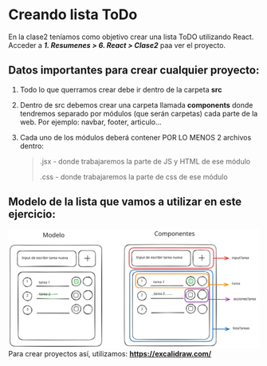 # Creando lista ToDo

En la clase2 teníamos como objetivo crear una lista ToDO utilizando React. <br>
Acceder a ***1. Resumenes > 6. React > Clase2*** paa ver el proyecto.

## Datos importantes para crear cualquier proyecto:

1. Todo lo que querramos crear debe ir dentro de la carpeta **src**

2. Dentro de src debemos crear una carpeta llamada **components** donde tendremos separado por módulos (que serán carpetas) cada parte de la web. Por ejemplo: navbar, footer, articulo...

3. Cada uno de los módulos deberá contener POR LO MENOS 2 archivos dentro:
    > .jsx - donde trabajaremos la parte de JS y HTML de ese módulo
    >
    > .css  - donde trabajaremos la parte de css de ese módulo

## Modelo de la lista que vamos a utilizar en este ejercicio:

![ToDoList](./mdContent/modeloListaToDo.svg)
Para crear proyectos así, utilizamos: **https://excalidraw.com/**